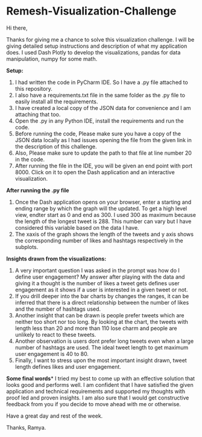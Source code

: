 # Remesh-Visualization-Challenge

Hi there,

Thanks for giving me a chance to solve this visualization challenge. I will be giving detailed setup instructions and description of what my application does. I used Dash Plotly to develop the visualizations, pandas for data manipulation, numpy for some math. 

**Setup:**

1. I had written the code in PyCharm IDE. So I have a .py file attached to this repository. 
2. I also have a requirements.txt file in the same folder as the .py file to easily install all the requirements.
3. I have created a local copy of the JSON data for convenience and I am attaching that too.
4. Open the .py in any Python IDE, install the requirements and run the code.
5. Before running the code, Please make sure you have a copy of the JSON data locally as I had issues opening the file from the given link in the description of this challenge. 
6. Also, Please make sure to update the path to that file at line number 20 in the code. 
7. After running the file in the IDE, you will be given an end point with port 8000. Click on it to open the Dash application and an interactive visualization. 

**After running the .py file**
1. Once the Dash application opens on your browser, enter a starting and ending range by which the graph will the updated. To get a high level view, endter start as 0 and end as 300. I used 300 as maximum because the length of the longest tweet is 288. This number can vary but I have considered this variable based on the data I have.
2. The xaxis of the graph shows the length of the tweets and y axis shows the corresponding number of likes and hashtags respectively in the subplots. 

**Insights drawn from the visualizations:**
1. A very important question I was asked in the prompt was how do I define user engagement? 
My answer after playing with the data and giving it a thought is the number of likes a tweet gets defines user engagement as it shows if a user is interested in a given tweet or not.
2. If you drill deeper into the bar charts by changes the ranges, it can be inferred that there is a direct relationship between the number of likes and the number of hashtags used. 
3. Another insight that can be drawn is people prefer tweets which are neither too short nor too long. By looking at the chart, the tweets with length less than 20 and more than 110 lose charm and people are unlikely to react to these tweets. 
4. Another observation is users dont prefer long tweets even when a large number of hashtags are used. The ideal tweet length to get maximum user engagement is 40 to 80. 
5. Finally, I want to stress upon the most important insight drawn, tweet length defines likes and user engagement. 

**Some final words***
I tried my best to come up with an effective solution that looks good and performs well. 
I am confident that I have satisfied the given application and technical requirements and supported my thoughts with proof led and proven insights. I am also sure that I would get constructive feedback from you if you decide to move ahead with me or otherwise. 


Have a great day and rest of the week.

Thanks,
Ramya.
